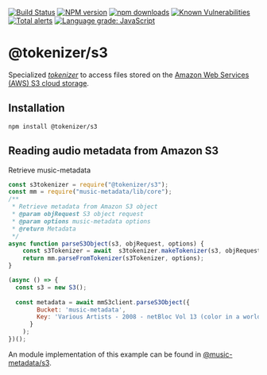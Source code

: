 [![Build Status](https://travis-ci.org/Borewit/tokenizer-s3.svg?branch=master)](https://travis-ci.org/Borewit/tokenizer-s3)
[![NPM version](https://img.shields.io/npm/v/@tokenizer/s3.svg)](https://npmjs.org/package/@tokenizer/s3)
[![npm downloads](https://img.shields.io/npm/dm/@tokenizer/s3.svg)](https://npmcharts.com/compare/@tokenizer/s3,@tokenizer/range,streaming-http-token-reader?start=300)
[![Known Vulnerabilities](https://snyk.io/test/github/Borewit/tokenizer-s3/badge.svg?targetFile=package.json)](https://snyk.io/test/github/Borewit/tokenizer-s3?targetFile=package.json)
[![Total alerts](https://img.shields.io/lgtm/alerts/g/Borewit/tokenizer-s3.svg?logo=lgtm&logoWidth=18)](https://lgtm.com/projects/g/Borewit/tokenizer-s3/alerts/)
[![Language grade: JavaScript](https://img.shields.io/lgtm/grade/javascript/g/Borewit/tokenizer-s3.svg?logo=lgtm&logoWidth=18)](https://lgtm.com/projects/g/Borewit/tokenizer-s3/context:javascript)

# @tokenizer/s3
Specialized [_tokenizer_](https://github.com/Borewit/strtok3#tokenizer) to access files stored on the  [Amazon Web Services (AWS) S3 cloud storage](https://docs.aws.amazon.com/AmazonS3/latest/dev/Welcome.html).

## Installation
```shell script
npm install @tokenizer/s3
```

## Reading audio metadata from Amazon S3 

Retrieve music-metadata 
```js
const s3tokenizer = require("@tokenizer/s3");
const mm = require("music-metadata/lib/core");
/**
 * Retrieve metadata from Amazon S3 object
 * @param objRequest S3 object request
 * @param options music-metadata options
 * @return Metadata
 */
async function parseS3Object(s3, objRequest, options) {
    const s3Tokenizer = await  s3tokenizer.makeTokenizer(s3, objRequest, options);
    return mm.parseFromTokenizer(s3Tokenizer, options);
}

(async () => {
  const s3 = new S3();
  
  const metadata = await mmS3client.parseS3Object({
        Bucket: 'music-metadata',
        Key: 'Various Artists - 2008 - netBloc Vol 13 (color in a world of monochrome) {BSCOMP0013} [MP3-V0]/01 - Nils Hoffmann - Sweet Man Like Me.mp3'
      }
    );
})();
```
An module implementation of this example can be found in [@music-metadata/s3](https://github.com/Borewit/music-metadata-s3).

